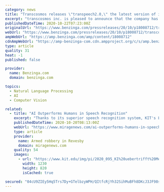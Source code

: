 ```yaml
---
category: news
title: "Transcosmos releases \"transpeech2.0,\" the latest version of its speech recognition solution"
excerpt: "transcosmos inc. is pleased to announce that the company has released \"transpeech2.0,\" the upgraded version of its speech recognition solution designed for the contact center industry. Equipped with five features, adding newly developed \"Quality Control ..."
publishedDateTime: 2020-10-22T07:23:00Z
originalUrl: "https://www.benzinga.com/pressreleases/20/10/p18008712/transcosmos-releases-transpeech2-0-the-latest-version-of-its-speech-recognition-solution"
webUrl: "https://www.benzinga.com/pressreleases/20/10/p18008712/transcosmos-releases-transpeech2-0-the-latest-version-of-its-speech-recognition-solution"
ampWebUrl: "https://amp.benzinga.com/amp/content/18008712"
cdnAmpWebUrl: "https://amp-benzinga-com.cdn.ampproject.org/c/s/amp.benzinga.com/amp/content/18008712"
type: article
quality: 31
heat: -1
published: false

provider:
  name: Benzinga.com
  domain: benzinga.com

topics:
  - Natural Language Processing
  - AI
  - Computer Vision

related:
  - title: "AI Outperforms Humans in Speech Recognition"
    excerpt: "Thanks to its superior speech recognition system, KIT's Lecture Translator will provide better results with minimum latency in future. (Photo:"
    publishedDateTime: 2020-10-20T08:13:00Z
    webUrl: "https://www.miragenews.com/ai-outperforms-humans-in-speech-recognition/"
    type: article
    provider:
      name: Armed robbery in Revesby
      domain: miragenews.com
    quality: 54
    images:
      - url: "https://www.kit.edu/img/pi/2020_095_KI%20uebertrifft%20Mensch%20bei%20Spracherkennung_72dpi.jpg"
        width: 1230
        height: 820
        isCached: true

secured: "04cU9ZIEy5Hq5Trs7Dy+GTelbzyWPH/QItfcRjYh32SihMuBFh8DKcJ3JF98sqUc6dqLQlJY+kngD3JXlOc/w/Bqys42W8pXq45485a04sgoeeEAL48zvymSDBlgQTzs/JXGfY20jfCYnp7K0fdrzH2HSNcjLjow4nCmF0aGsEz9g/Oka9bkR4yT47+tZ/m+J88kRcIheVwe3ZM3SIrn8O4UKGu+4JJQH6//qlqQJPRbb+Wqe/zKWktePOQgRuzoNOQ83s2M1aDmTGacCi4bfgJzeZknXBW8Itzbg0U1qOFgLQiZx+54AAOz7s+BXe0ct3mDpGwG7/GYTQYLxSflGqTnPwEEDcYVxEVp8ZJNezQ=;nKoHxKNYTu7sef319VJTcg=="
---
```


